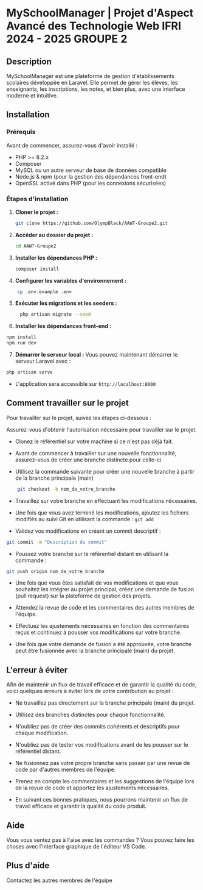 # MySchoolManager | Projet d'Aspect Avancé des Technologie Web IFRI 2024 - 2025 GROUPE 2

## Description

MySchoolManager est une plateforme de gestion d'établissements scolaires développée en Laravel. Elle permet de gérer les élèves, les enseignants, les inscriptions, les notes, et bien plus, avec une interface moderne et intuitive.

## Installation

### Prérequis

Avant de commencer, assurez-vous d'avoir installé :

- PHP >= 8.2.x
- Composer
- MySQL ou un autre serveur de base de données compatible
- Node.js & npm (pour la gestion des dépendances front-end)
- OpenSSL activé dans PHP (pour les connexions sécurisées)

### Étapes d'installation

1. **Cloner le projet :**
   ```bash
   git clone https://github.com/OlympBlack/AAWT-Groupe2.git
   ```
2. **Accéder au dossier du projet :**
   ```bash
   cd AAWT-Groupe2
   ```
3. **Installer les dépendances PHP :**
    ```bash
    composer install
    ```
4. **Configurer les variables d'environnement :**
```bash
    cp .env.example .env 
  ```
5. **Exécuter les migrations et les seeders :**
```bash
     php artisan migrate --seed
 ```
6. **Installer les dépendances front-end :**
```bash
npm install
npm run dev
```
7. **Démarrer le serveur local :**
Vous pouvez maintenant démarrer le serveur Laravel avec :
```bash  
php artisan serve 
```
- L'application sera accessible sur ``` http://localhost:8000 ```

## Comment travailler sur le projet

Pour travailler sur le projet, suivez les étapes ci-dessous :

Assurez-vous d'obtenir l'autorisation nécessaire pour travailler sur le projet.
    
- Clonez le référentiel sur votre machine si ce n'est pas déjà fait.
    
- Avant de commencer à travailler sur une nouvelle fonctionnalité, assurez-vous de créer une branche distincte pour celle-ci.

- Utilisez la commande suivante pour créer une nouvelle branche à partir de la branche principale (main)
    
```bash
    git checkout -b nom_de_votre_branche
```	
    
- Travaillez sur votre branche en effectuant les modifications nécessaires.
    
- Une fois que vous avez terminé les modifications, ajoutez les fichiers modifiés au suivi Git en utilisant la commande : ``` git add ```

- Validez vos modifications en créant un commit descriptif : 
```bash
git commit -m "Description du commit"
```	

- Poussez votre branche sur le référentiel distant en utilisant la commande :
```bash
git push origin nom_de_votre_branche
```

-  Une fois que vous êtes satisfait de vos modifications et que vous souhaitez les intégrer au projet principal, créez une demande de fusion (pull request) sur la plateforme de gestion des projets.

- Attendez la revue de code et les commentaires des autres membres de l'équipe.

- Effectuez les ajustements nécessaires en fonction des commentaires reçus et continuez à pousser vos modifications sur votre branche.

- Une fois que votre demande de fusion a été approuvée, votre branche peut être fusionnée avec la branche principale (main) du projet.

## L'erreur à éviter

Afin de maintenir un flux de travail efficace et de garantir la qualité du code, voici quelques erreurs à éviter lors de votre contribution au projet :

- Ne travaillez pas directement sur la branche principale (main) du projet.
    
- Utilisez des branches distinctes pour chaque fonctionnalité.
    
- N'oubliez pas de créer des commits cohérents et descriptifs pour chaque modification.
    
- N'oubliez pas de tester vos modifications avant de les pousser sur le référentiel distant.
    
- Ne fusionnez pas votre propre branche sans passer par une revue de code par d'autres membres de l'équipe.
    
- Prenez en compte les commentaires et les suggestions de l'équipe lors de la revue de code et apportez les ajustements nécessaires.

- En suivant ces bonnes pratiques, nous pourrons maintenir un flux de travail efficace et garantir la qualité du code produit.

## Aide

Vous vous sentez pas à l'aise avec les commandes ? Vous pouvez faire les choses avec l'interface graphique de l'éditeur VS Code.

## Plus d'aide 

Contactez les autres membres de l'équipe

